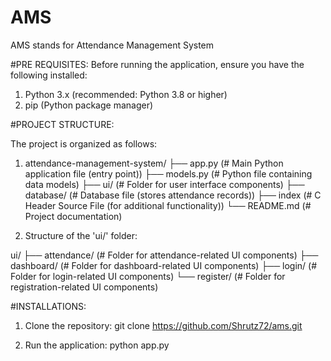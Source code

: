 # AMS
AMS stands for Attendance Management System

#PRE REQUISITES:
Before running the application, ensure you have the following installed:

1. Python 3.x (recommended: Python 3.8 or higher)
2. pip (Python package manager)

 #PROJECT STRUCTURE:

The project is organized as follows:

1. attendance-management-system/
├── app.py                (# Main Python application file (entry point))
├── models.py             (# Python file containing data models)
├── ui/                   (# Folder for user interface components)
├── database/             (# Database file (stores attendance records))
├── index                 (# C Header Source File (for additional functionality))
└── README.md             (# Project documentation)

2. Structure of the 'ui/' folder:
   
ui/
├── attendance/           (# Folder for attendance-related UI components)
├── dashboard/            (# Folder for dashboard-related UI components)
├── login/                (# Folder for login-related UI components)
└── register/             (# Folder for registration-related UI components)

#INSTALLATIONS:

1. Clone the repository:
git clone https://github.com/Shrutz72/ams.git

2. Run the application:
python app.py



